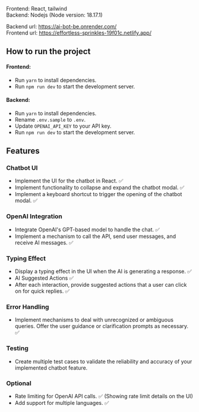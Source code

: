 Frontend: React, tailwind
<br />
Backend: Nodejs (Node version: 18.17.1)

Backend url: https://ai-bot-be.onrender.com/
<br />
Frontend url: https://effortless-sprinkles-19f01c.netlify.app/


## How to run the project

#### Frontend: 
- Run `yarn` to install dependencies.
- Run `npm run dev` to start the development server.


#### Backend: 
- Run `yarn` to install dependencies.
- Rename `.env.sample` to `.env`.
- Update `OPENAI_API_KEY` to your API key.
- Run `npm run dev` to start the development server.

## Features


### Chatbot UI
- Implement the UI for the chatbot in React. ✅
- Implement functionality to collapse and expand the chatbot modal. ✅
- Implement a keyboard shortcut to trigger the opening of the chatbot modal. ✅

### OpenAI Integration
- Integrate OpenAI's GPT-based model to handle the chat. ✅
- Implement a mechanism to call the API, send user messages, and receive AI messages. ✅

### Typing Effect
- Display a typing effect in the UI when the AI is generating a response. ✅
- AI Suggested Actions ✅
- After each interaction, provide suggested actions that a user can click on for quick replies. ✅


### Error Handling
- Implement mechanisms to deal with unrecognized or ambiguous queries. Offer the user guidance or clarification prompts as necessary. ✅

### Testing
- Create multiple test cases to validate the reliability and accuracy of your implemented chatbot feature.

### Optional
- Rate limiting for OpenAI API calls. ✅ (Showing rate limit details on the UI)
- Add support for multiple languages. ✅

